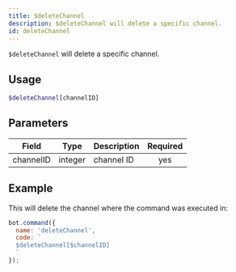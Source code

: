 ```yaml
---
title: $deleteChannel 
description: $deleteChannel will delete a specific channel.
id: deleteChannel
---
```


`$deleteChannel` will delete a specific channel.

## Usage

```php
$deleteChannel[channelID]
```

## Parameters 


| Field     | Type    | Description                                        | Required |
|-----------|---------|----------------------------------------------------| :------: |
| channelID    | integer  | channel ID                             | yes      |


## Example

This will delete the channel where the command was executed in:

```javascript
bot.command({
  name: 'deleteChannel',
  code: `
  $deleteChannel[$channelID]
  `
});
```
